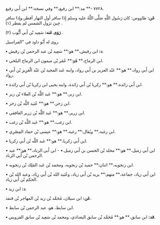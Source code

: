 ٧٧٢٨ -** مد:** ابن رفيع،** وفي نسخة:** ابن أَبي رفيع.

**عَن:** طاووس: كان رَسُول اللَّهِ صَلَّى اللَّهُ عليه وسلم إِذَا سافر أول النهار أفطر،وإذا سافر حِينَ تزول الشمس لم يفطر (١) .

**رَوَى عَنه:** سَعِيد بْن أَبي أَيُّوب (٢) .

روى له أَبُو داود في "المراسيل.

**• د:** ابن رقيش،** هو:** سَعِيد بْن عبد الرحمن بْن رقيش.

• ابن الرماح،** هُوَ:** عُمَر بْن ميمون ابن الرماح البلخي.

• ابن أَبي رواد،** هو:** عَبْد العزيز بن أَبي رواد، وابنه عَبد المجيد بْن عَبْد الْعَزِيزِ بْن أَبي رواد.

• ابن أَبي زائدة،** هو:** زكريا بْن أَبي زائدة، وابنه يحيى ابن زكريا بْن أَبي زائدة.

• ابن زبر،** هو:** عَبد اللَّه بْن العلاء بْن زبر.

• ابن زحر،** هو:** عُبَيد اللَّه بْن زحر.

• ابن زرير،** هو:** عَبد اللَّه بْن زرير الغافقي.

• ابن زغب،** هو:** عَبد اللَّه بْن زغب.

• ابن زغبة،** ويُقال:** زغبة،** هو:** عيسى بْن حماد المِصْرِي.

• ابن أَبي زكريا،** هو:** عَبد اللَّه بْن أَبي زكريا.

• ابن أَبي زميل،** هو:** مخلد بْن الحسن بن أَبي زميل.• - ابن أَبي الزناد،** هو:** عبد الرحمن بْن أَبي الزناد.

• ابن زنجويه،** اثنان:** حميد بْن زنجويه، ومحمد بْن عَبد المَلِك بْن زنجويه.

• ابن أَبي زياد، جماعة،** منهم:** يزيد بْن أَبي زياد، وعُبَيد الله بْن أَبي زِيَاد، وعبد الله بْن الحكم بْن أَبي زياد.

**• د:** ابن زيد.

**عَن:** ابن سيلان، مُحَمَّد بْن زيد بْن المهاجر بْن قنفذ.

• ابن سابط، هو، عبد الرحمن بْن سابط.

**• قد:** ابن سابق،** هو:** مُحَمَّد بْن سابق البغدادي، ومحمد بْن سَعِيد بْن سابق القزويني.